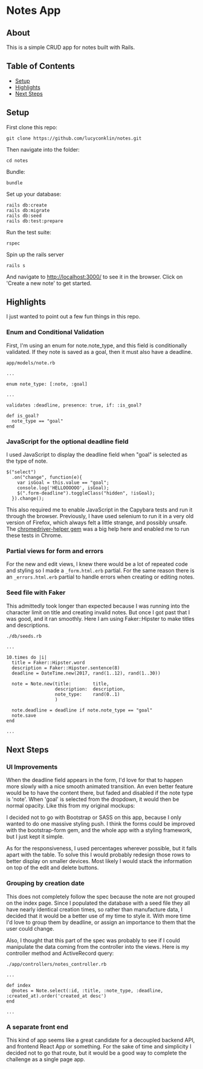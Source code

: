 # Notes App

## About

This is a simple CRUD app for notes built with Rails.

## Table of Contents
- [Setup](#setup)
- [Highlights](#highlights)
- [Next Steps](#next-steps)

## Setup

First clone this repo:
```
git clone https://github.com/lucyconklin/notes.git
```
Then navigate into the folder:
```
cd notes
```

Bundle:
```
bundle
```

Set up your database:
```
rails db:create
rails db:migrate
rails db:seed
rails db:test:prepare
```

Run the test suite:
```
rspec
```

Spin up the rails server
```
rails s
```

And navigate to [http://localhost:3000/](http://localhost:3000/) to see it in the browser. Click on 'Create a new note' to get started.

## Highlights

I just wanted to point out a few fun things in this repo.

### Enum and Conditional Validation
First, I'm using an enum for note.note_type, and this field is conditionally validated. If they note is saved as a goal, then it must also have a deadline.

```
app/models/note.rb

...

enum note_type: [:note, :goal]

...

validates :deadline, presence: true, if: :is_goal?

def is_goal?
  note_type == "goal"
end

```

### JavaScript for the optional deadline field
I used JavaScript to display the deadline field when "goal" is selected as the type of note.
```
$("select")
  .on("change", function(e){
    var isGoal = this.value == "goal";
    console.log('HELLOOOOOO', isGoal);
    $(".form-deadline").toggleClass("hidden", !isGoal);
  }).change();
```

This also required me to enable JavaScript in the Capybara tests and run it through the browser. Previously, I have used selenium to run it in a very old version of Firefox, which always felt a little strange, and possibly unsafe. The [chromedriver-helper gem](https://github.com/flavorjones/chromedriver-helper) was a big help here and enabled me to run these tests in Chrome.

### Partial views for form and errors
For the new and edit views, I knew there would be a lot of repeated code and styling so I made a `_form.html.erb` partial. For the same reason there is an `_errors.html.erb` partial to handle errors when creating or editing notes.

### Seed file with Faker
This admittedly took longer than expected because I was running into the character limit on title and creating invalid notes. But once I got past that I was good, and it ran smoothly. Here I am using Faker::Hipster to make titles and descriptions.

```
./db/seeds.rb

...

10.times do |i|
  title = Faker::Hipster.word
  description = Faker::Hipster.sentence(8)
  deadline = DateTime.new(2017, rand(1..12), rand(1..30))

  note = Note.new(title:        title,
                  description:  description,
                  note_type:    rand(0..1)
                  )

  note.deadline = deadline if note.note_type == "goal"
  note.save
end

...

```

## Next Steps

### UI Improvements
When the deadline field appears in the form, I'd love for that to happen more slowly with a nice smooth animated transition. An even better feature would be to have the content there, but faded and disabled if the note type is 'note'. When 'goal' is selected from the dropdown, it would then be normal opacity. Like this from my original mockups:

I decided not to go with Bootstrap or SASS on this app, because I only wanted to do one massive styling push. I think the forms could be improved with the bootstrap-form gem, and the whole app with a styling framework, but I just kept it simple.

As for the responsiveness, I used percentages wherever possible, but it falls apart with the table. To solve this I would probably redesign those rows to better display on smaller devices. Most likely I would stack the information on top of the edit and delete buttons.

### Grouping by creation date
This does not completely follow the spec because the note are not grouped on the index page. Since I populated the database with a seed file they all have nearly identical creation times, so rather than manufacture data, I decided that it would be a better use of my time to style it. With more time I'd love to group them by deadline, or assign an importance to them that the user could change.

Also, I thought that this part of the spec was probably to see if I could manipulate the data coming from the controller into the views. Here is my controller method and ActiveRecord query:
```
./app/controllers/notes_controller.rb

...

def index
  @notes = Note.select(:id, :title, :note_type, :deadline, :created_at).order('created_at desc')
end

...
```

### A separate front end
This kind of app seems like a great candidate for a decoupled backend API, and frontend React App or something. For the sake of time and simplicity I decided not to go that route, but it would be a good way to complete the challenge as a single page app.
